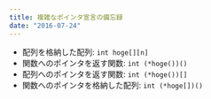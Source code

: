 ```yaml
---
title: 複雑なポインタ宣言の備忘録
date: "2016-07-24"
---
```


- 配列を格納した配列: `int hoge[][n]`
- 関数へのポインタを返す関数: `int (*hoge())()`
- 配列へのポインタを返す関数: `int (*hoge())[]`
- 関数へのポインタを格納した配列: `int (*hoge[])()`

